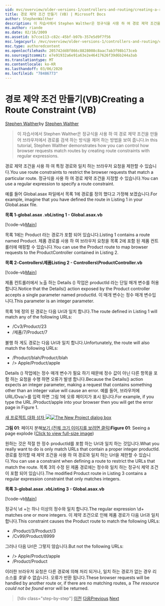 ```yaml
---
uid: mvc/overview/older-versions-1/controllers-and-routing/creating-a-route-constraint-vb
title: 경로 제약 조건 만들기 (VB) | Microsoft Docs
author: StephenWalther
description: 이 자습서에서 Stephen Walther은 정규식을 사용 하 여 경로 제약 조건을 만들어 브라우저에서 경로를 검색 하는 방식을 제어 하는 방법을 보여 줍니다.
ms.author: riande
ms.date: 02/16/2009
ms.assetid: b7cce113-c82c-45bf-b97b-357e5d9f7f56
msc.legacyurl: /mvc/overview/older-versions-1/controllers-and-routing/creating-a-route-constraint-vb
msc.type: authoredcontent
ms.openlocfilehash: 205742dd8f866c8828008c8aac7ab3f98b173ceb
ms.sourcegitcommit: e7e91932a6e91a63e2e46417626f39d6b244a3ab
ms.translationtype: MT
ms.contentlocale: ko-KR
ms.lasthandoff: 03/06/2020
ms.locfileid: "78486773"
---
```

# <a name="creating-a-route-constraint-vb"></a><span data-ttu-id="e1aaa-103">경로 제약 조건 만들기(VB)</span><span class="sxs-lookup"><span data-stu-id="e1aaa-103">Creating a Route Constraint (VB)</span></span>

<span data-ttu-id="e1aaa-104">[Stephen Walther](https://github.com/StephenWalther)</span><span class="sxs-lookup"><span data-stu-id="e1aaa-104">by [Stephen Walther](https://github.com/StephenWalther)</span></span>

> <span data-ttu-id="e1aaa-105">이 자습서에서 Stephen Walther은 정규식을 사용 하 여 경로 제약 조건을 만들어 브라우저에서 경로를 검색 하는 방식을 제어 하는 방법을 보여 줍니다.</span><span class="sxs-lookup"><span data-stu-id="e1aaa-105">In this tutorial, Stephen Walther demonstrates how you can control how browser requests match routes by creating route constraints with regular expressions.</span></span>

<span data-ttu-id="e1aaa-106">경로 제약 조건을 사용 하 여 특정 경로와 일치 하는 브라우저 요청을 제한할 수 있습니다.</span><span class="sxs-lookup"><span data-stu-id="e1aaa-106">You use route constraints to restrict the browser requests that match a particular route.</span></span> <span data-ttu-id="e1aaa-107">정규식을 사용 하 여 경로 제약 조건을 지정할 수 있습니다.</span><span class="sxs-lookup"><span data-stu-id="e1aaa-107">You can use a regular expression to specify a route constraint.</span></span>

<span data-ttu-id="e1aaa-108">예를 들어 Global.asax 파일에서 목록 1에 경로를 정의 했다고 가정해 보겠습니다.</span><span class="sxs-lookup"><span data-stu-id="e1aaa-108">For example, imagine that you have defined the route in Listing 1 in your Global.asax file.</span></span>

<span data-ttu-id="e1aaa-109">**목록 1-global.asax .vb**</span><span class="sxs-lookup"><span data-stu-id="e1aaa-109">**Listing 1 - Global.asax.vb**</span></span>

[!code-vb[Main](creating-a-route-constraint-vb/samples/sample1.vb)]

<span data-ttu-id="e1aaa-110">목록 1에는 Product 라는 경로가 포함 되어 있습니다.</span><span class="sxs-lookup"><span data-stu-id="e1aaa-110">Listing 1 contains a route named Product.</span></span> <span data-ttu-id="e1aaa-111">제품 경로를 사용 하 여 브라우저 요청을 목록 2에 포함 된 제품 컨트롤러에 매핑할 수 있습니다.</span><span class="sxs-lookup"><span data-stu-id="e1aaa-111">You can use the Product route to map browser requests to the ProductController contained in Listing 2.</span></span>

<span data-ttu-id="e1aaa-112">**목록 2-Controllers\제품**</span><span class="sxs-lookup"><span data-stu-id="e1aaa-112">**Listing 2 - Controllers\ProductController.vb**</span></span>

[!code-vb[Main](creating-a-route-constraint-vb/samples/sample2.vb)]

<span data-ttu-id="e1aaa-113">제품 컨트롤러에서 노출 하는 Details () 작업은 productId 라는 단일 매개 변수를 허용 합니다.</span><span class="sxs-lookup"><span data-stu-id="e1aaa-113">Notice that the Details() action exposed by the Product controller accepts a single parameter named productId.</span></span> <span data-ttu-id="e1aaa-114">이 매개 변수는 정수 매개 변수입니다.</span><span class="sxs-lookup"><span data-stu-id="e1aaa-114">This parameter is an integer parameter.</span></span>

<span data-ttu-id="e1aaa-115">목록 1에 정의 된 경로는 다음 Url과 일치 합니다.</span><span class="sxs-lookup"><span data-stu-id="e1aaa-115">The route defined in Listing 1 will match any of the following URLs:</span></span>

- <span data-ttu-id="e1aaa-116">/Cv3</span><span class="sxs-lookup"><span data-stu-id="e1aaa-116">/Product/23</span></span>
- <span data-ttu-id="e1aaa-117">/제품/7</span><span class="sxs-lookup"><span data-stu-id="e1aaa-117">/Product/7</span></span>

<span data-ttu-id="e1aaa-118">불행 하 게도 경로는 다음 Url과 일치 합니다.</span><span class="sxs-lookup"><span data-stu-id="e1aaa-118">Unfortunately, the route will also match the following URLs:</span></span>

- <span data-ttu-id="e1aaa-119">/Product/blah</span><span class="sxs-lookup"><span data-stu-id="e1aaa-119">/Product/blah</span></span>
- <span data-ttu-id="e1aaa-120">/> Apple</span><span class="sxs-lookup"><span data-stu-id="e1aaa-120">/Product/apple</span></span>

<span data-ttu-id="e1aaa-121">Details () 작업에는 정수 매개 변수가 필요 하기 때문에 정수 값이 아닌 다른 항목을 포함 하는 요청을 수행 하면 오류가 발생 합니다.</span><span class="sxs-lookup"><span data-stu-id="e1aaa-121">Because the Details() action expects an integer parameter, making a request that contains something other than an integer value will cause an error.</span></span> <span data-ttu-id="e1aaa-122">예를 들어, 브라우저에 URL/Dva/>를 입력 하면 그림 1에 오류 페이지가 표시 됩니다.</span><span class="sxs-lookup"><span data-stu-id="e1aaa-122">For example, if you type the URL /Product/apple into your browser then you will get the error page in Figure 1.</span></span>

<span data-ttu-id="e1aaa-123">[새 프로젝트 대화 상자 ![](creating-a-route-constraint-vb/_static/image1.jpg)](creating-a-route-constraint-vb/_static/image1.png)</span><span class="sxs-lookup"><span data-stu-id="e1aaa-123">[![The New Project dialog box](creating-a-route-constraint-vb/_static/image1.jpg)](creating-a-route-constraint-vb/_static/image1.png)</span></span>

<span data-ttu-id="e1aaa-124">**그림 01**: 페이지 분해[보기 (전체 크기 이미지를 보려면 클릭](creating-a-route-constraint-vb/_static/image2.png))</span><span class="sxs-lookup"><span data-stu-id="e1aaa-124">**Figure 01**: Seeing a page explode ([Click to view full-size image](creating-a-route-constraint-vb/_static/image2.png))</span></span>

<span data-ttu-id="e1aaa-125">원하는 것은 적절 한 정수 productId를 포함 하는 Url과 일치 하는 것입니다.</span><span class="sxs-lookup"><span data-stu-id="e1aaa-125">What you really want to do is only match URLs that contain a proper integer productId.</span></span> <span data-ttu-id="e1aaa-126">경로를 정의할 때 제약 조건을 사용 하 여 경로와 일치 하는 Url을 제한할 수 있습니다.</span><span class="sxs-lookup"><span data-stu-id="e1aaa-126">You can use a constraint when defining a route to restrict the URLs that match the route.</span></span> <span data-ttu-id="e1aaa-127">목록 3의 수정 된 제품 경로에는 정수와 일치 하는 정규식 제약 조건이 포함 되어 있습니다.</span><span class="sxs-lookup"><span data-stu-id="e1aaa-127">The modified Product route in Listing 3 contains a regular expression constraint that only matches integers.</span></span>

<span data-ttu-id="e1aaa-128">**목록 3-global.asax .vb**</span><span class="sxs-lookup"><span data-stu-id="e1aaa-128">**Listing 3 - Global.asax.vb**</span></span>

[!code-vb[Main](creating-a-route-constraint-vb/samples/sample3.vb)]

<span data-ttu-id="e1aaa-129">정규식 \d +는 하나 이상의 정수와 일치 합니다.</span><span class="sxs-lookup"><span data-stu-id="e1aaa-129">The regular expression \d+ matches one or more integers.</span></span> <span data-ttu-id="e1aaa-130">이 제약 조건으로 인해 제품 경로가 다음 Url과 일치 합니다.</span><span class="sxs-lookup"><span data-stu-id="e1aaa-130">This constraint causes the Product route to match the following URLs:</span></span>

- <span data-ttu-id="e1aaa-131">/Product/3</span><span class="sxs-lookup"><span data-stu-id="e1aaa-131">/Product/3</span></span>
- <span data-ttu-id="e1aaa-132">/Cv99</span><span class="sxs-lookup"><span data-stu-id="e1aaa-132">/Product/8999</span></span>

<span data-ttu-id="e1aaa-133">그러나 다음 Url은 그렇지 않습니다.</span><span class="sxs-lookup"><span data-stu-id="e1aaa-133">But not the following URLs:</span></span>

- <span data-ttu-id="e1aaa-134">/> Apple</span><span class="sxs-lookup"><span data-stu-id="e1aaa-134">/Product/apple</span></span>
- <span data-ttu-id="e1aaa-135">/Product</span><span class="sxs-lookup"><span data-stu-id="e1aaa-135">/Product</span></span>

<span data-ttu-id="e1aaa-136">이러한 브라우저 요청은 다른 경로에 의해 처리 되거나, 일치 하는 경로가 없는 경우 리소스를 *찾을* 수 없습니다. 오류가 반환 됩니다.</span><span class="sxs-lookup"><span data-stu-id="e1aaa-136">These browser requests will be handled by another route or, if there are no matching routes, a *The resource could not be found* error will be returned.</span></span>

> [!div class="step-by-step"]
> <span data-ttu-id="e1aaa-137">[이전](creating-custom-routes-vb.md)
> [다음](creating-a-custom-route-constraint-vb.md)</span><span class="sxs-lookup"><span data-stu-id="e1aaa-137">[Previous](creating-custom-routes-vb.md)
[Next](creating-a-custom-route-constraint-vb.md)</span></span>
